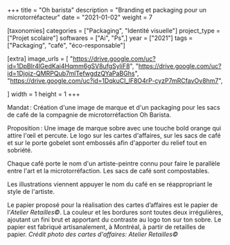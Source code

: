 +++
title = "Oh barista"
description = "Branding et packaging pour un microtorréfacteur"
date = "2021-01-02"
weight = 7

[taxonomies]
categories = ["Packaging", "Identité visuelle"]
project_type = ["Projet scolaire"]
softwares = ["Ai", "Ps",]
year = ["2021"]
tags = ["Packaging", "café", "éco-responsable"]

[extra]
image_urls = [
    "https://drive.google.com/uc?id=1DpBlr4lGedKai4Hqmm6gSV8ufgSyliF8",
    "https://drive.google.com/uc?id=1Djojz-QMRPQub7mlTefwgdzQYaPaBGhs",
    "https://drive.google.com/uc?id=1DqkuCI_lF8O4rP-cyzP7mRCfavOv8hm7",



]
width = 1
height = 1
+++

Mandat : Création d'une image de marque et d'un packaging pour les sacs de café de la compagnie de microtorréfaction Oh Barista.

Proposition :
Une image de marque sobre avec une touche bold orange qui attire l'œil et percute. Le logo sur les cartes d'affaires, sur les sacs de café et sur le porte gobelet sont embossés afin d'apporter du relief tout en sobriété.

Chaque café porte le nom d'un artiste-peintre connu pour faire le parallèle entre l'art et la microtorréfaction. Les sacs de café sont compostables.

Les illustrations viennent appuyer le nom du café en se réappropriant le style de l'artiste.

Le papier proposé pour la réalisation des cartes d’affaires est le papier de l’*Atelier Retailles©*.
La couleur et les bordures sont toutes deux irrégulières, ajoutant un fini brut et apportant du contraste au logo ton sur ton sobre.
Le papier est fabriqué artisanalement, à Montréal, à partir de retailles de papier.
*Crédit photo des cartes d'affaires: Atelier Retailles©*


